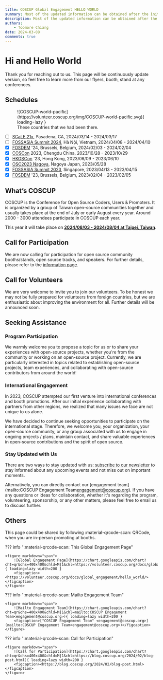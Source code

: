 ```yaml
---
title: COSCUP Global Engagement HELLO WORLD
summary: Most of the updated information can be obtained after the initial contact.
description: Most of the updated information can be obtained after the initial contact.
authors:
    - Toomore Chiang
date: 2024-03-08
comments: true
---
```


# Hi and Hello World

Thank you for reaching out to us. This page will be continuously update version, so feel free to learn more from our flyers, booth, stand at any conferences.

## Schedules

<figure markdown="span">
    ![COSCUP-world-pacific](https://volunteer.coscup.org/img/COSCUP-world-pacific.svg){ loading=lazy }
    <figcaption>These countries that we had been there.</figcaption>
</figure>

- [ ] [SCaLE 21x](https://www.socallinuxexpo.org/scale/21x), Pasadena, CA, 2024/03/14 - 2024/03/17
- [ ] [FOSSASIA Summit 2024](https://eventyay.com/e/55d2a466), Hà Nội, Vietnam, 2024/04/08 - 2024/04/10
- [x] [FOSDEM](https://fosdem.org/) '24, Brussels, Belgium, 2024/02/03 - 2024/02/04
- [x] [COSCon](https://kaiyuanshe.cn/activity/coscon-2023) 2023, Chengdu China, 2023/10/28 - 2023/10/29
- [x] [HKOSCon](https://hkoscon.gitlab.io/2023/) '23, Hong Kong, 2023/06/09 - 2023/06/10
- [x] [OSC2023 Nagoya](https://event.ospn.jp/osc2023-nagoya/), Nagoya Japan, 2023/05/28
- [x] [FOSSASIA Summit 2023](https://eventyay.com/e/7cfe0771), Singapore, 2023/04/13 - 2023/04/15
- [x] [FOSDEM](https://archive.fosdem.org/2023/) '23, Brussels, Belgium, 2023/02/04 - 2023/02/05

## What’s COSCUP

COSCUP is the Conference for Open Source Coders, Users & Promoters. It is organized by a group of Taiwan open-source communities together and usually takes place at the end of July or early August every year. Around 2000 - 3000 attendees participate in COSCUP each year.

This year it will take place on **[2024/08/03 - 2024/08/04 at Taipei, Taiwan](http://www.google.com/calendar/render?action=TEMPLATE&dates=20240803T010000Z%2F20240804T090000Z&ctz=Asia/Taipei&text=COSCUP%202024&location=National%20Taiwan%20University%20of%20Science%20and%20Technology&details=Conference%20for%20Open%20Source%20Coders%2C%20Users%20and%20Promoters%20(COSCUP))**.

## Call for Participation

We are now calling for participation for open source community booths/stands, open source tracks, and speakers. For further details, please refer to the [information page](https://blog.coscup.org/2024/02/blog-post.html).

## Call for Volunteers

We are very welcome to invite you to join our volunteers. To be honest we may not be fully prepared for volunteers from foreign countries, but we are enthusiastic about improving the environment for all. Further details will be announced soon.

## Seeking Assistance

### Program Participation

We warmly welcome you to propose a topic for us or to share your experiences with open-source projects, whether you're from the community or working on an open-source project. Currently, we are particularly interested in topics related to establishing open-source projects, team experiences, and collaborating with open-source contributors from around the world!

### International Engagement

In 2023, COSCUP attempted our first venture into international conferences and booth promotions. After our initial experience collaborating with partners from other regions, we realized that many issues we face are not unique to us alone.

We have decided to continue seeking opportunities to participate on the international stage. Therefore, we welcome you, your organization, your open-source community, or any group associated with us to engage in ongoing projects / plans, maintain contact, and share valuable experiences in open-source contributions and the spirit of open source.

### Stay Updated with Us

There are two ways to stay updated with us: [subscribe to our newsletter](../about_coscup/newsletters/overview.md) to stay informed about any upcoming events and not miss out on important moments.

Alternatively, you can directly contact our [engagement team](mailto:COSCUP Engagement Team<engagement@coscup.org>). If you have any questions or ideas for collaboration, whether it's regarding the program, volunteering, sponsorship, or any other matters, please feel free to email us to discuss further.

## Others

This page could be shared by following :material-qrcode-scan: QRCode, when you are in-person promoting at booths.

??? info ":material-qrcode-scan: This Global Engagement Page"

    <figure markdown="span">
        ![Global Engagement Page](https://chart.googleapis.com/chart?cht=qr&chs=400x400&chld=M|1&chl=https://volunteer.coscup.org/docs/global_engagement/hello_world/){ loading=lazy width=200 }
        <figcaption><https://volunteer.coscup.org/docs/global_engagement/hello_world/></figcaption>
    </figure>

??? info ":material-qrcode-scan: Mailto Engagement Team"

    <figure markdown="span">
        ![Mailto Engagement Team](https://chart.googleapis.com/chart?cht=qr&chs=400x400&chld=M|1&chl=mailto:COSCUP Engagement Team<engagement@coscup.org>){ loading=lazy width=200 }
        <figcaption>["COSCUP Engagement Team" <engagement@coscup.org>](mailto:COSCUP Engagement Team<engagement@coscup.org>)</figcaption>
    </figure>

??? info ":material-qrcode-scan: Call for Participation"

    <figure markdown="span">
        ![Call for Participation](https://chart.googleapis.com/chart?cht=qr&chs=400x400&chld=M|1&chl=https://blog.coscup.org/2024/02/blog-post.html){ loading=lazy width=200 }
        <figcaption><https://blog.coscup.org/2024/02/blog-post.html></figcaption>
    </figure>
